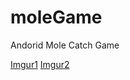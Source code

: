 # moleGame
Andorid Mole Catch Game

[Imgur1](https://i.imgur.com/FjhpUWp.png)
[Imgur2](https://i.imgur.com/3DTpzi6.png)
